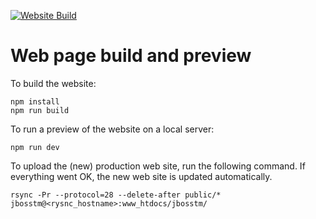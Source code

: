 [![Website Build](https://github.com/jbosstm/narayana.io/actions/workflows/build-website.yml/badge.svg)](https://github.com/jbosstm/narayana.io/actions/workflows/build-website.yml)

# Web page build and preview

To build the website:
```
npm install
npm run build
```


To run a preview of the website on a local server:
```
npm run dev
```

To upload the (new) production web site, run the following command. If everything went OK, the new web site is updated automatically.
```
rsync -Pr --protocol=28 --delete-after public/* jbosstm@<rysnc_hostname>:www_htdocs/jbosstm/
```
